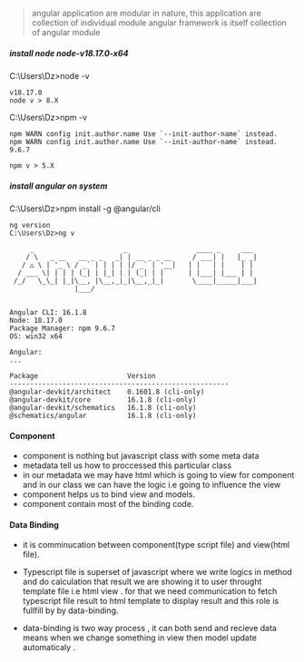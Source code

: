 
> angular application are modular in nature,
> this application are collection of individual module 
> angular framework is itself collection of angular module 
  
##### install node node-v18.17.0-x64
C:\Users\Dz>node -v
```
v18.17.0
node v > 8.X
```

C:\Users\Dz>npm -v

```
npm WARN config init.author.name Use `--init-author-name` instead.
npm WARN config init.author.name Use `--init-author-name` instead.
9.6.7

npm v > 5.X
```

##### install angular on system
C:\Users\Dz>npm install -g @angular/cli

```
ng version
C:\Users\Dz>ng v

     _                      _                 ____ _     ___
    / \   _ __   __ _ _   _| | __ _ _ __     / ___| |   |_ _|
   / △ \ | '_ \ / _` | | | | |/ _` | '__|   | |   | |    | |
  / ___ \| | | | (_| | |_| | | (_| | |      | |___| |___ | |
 /_/   \_\_| |_|\__, |\__,_|_|\__,_|_|       \____|_____|___|
                |___/


Angular CLI: 16.1.8
Node: 18.17.0
Package Manager: npm 9.6.7
OS: win32 x64

Angular:
...

Package                      Version
------------------------------------------------------
@angular-devkit/architect    0.1601.8 (cli-only)
@angular-devkit/core         16.1.8 (cli-only)
@angular-devkit/schematics   16.1.8 (cli-only)
@schematics/angular          16.1.8 (cli-only)

```

#### Component 
- component is nothing but javascript class with some meta data
- metadata tell us how to proccessed this particular class
- in our metadata we may have html which is going to view for component 
  and in our class we can have the logic i.e going to influence the view 
- component helps us to bind view and models.
- component contain most of the binding code.

#### Data Binding 
- it is comminucation between component(type script file) and view(html file).
- Typescript file is superset of javascript where we write logics in method and do calculation
  that result we are showing it to user throught template file i.e html view .
  for that we need communication to fetch typescript file result to html template to display result
  and this role is fullfill by by data-binding.
  
- data-binding is two way process , it can both send and recieve data means 
  when we change something in view then model update automaticaly .
 
